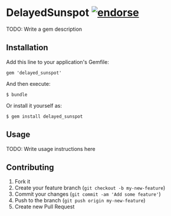 # DelayedSunspot [![endorse](http://api.coderwall.com/anthonator/endorsecount.png)](http://coderwall.com/anthonator)

TODO: Write a gem description

## Installation

Add this line to your application's Gemfile:

    gem 'delayed_sunspot'

And then execute:

    $ bundle

Or install it yourself as:

    $ gem install delayed_sunspot

## Usage

TODO: Write usage instructions here

## Contributing

1. Fork it
2. Create your feature branch (`git checkout -b my-new-feature`)
3. Commit your changes (`git commit -am 'Add some feature'`)
4. Push to the branch (`git push origin my-new-feature`)
5. Create new Pull Request
